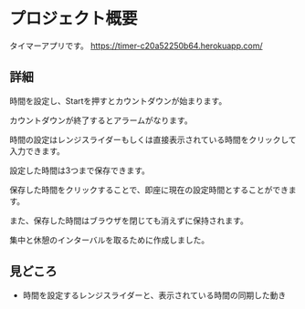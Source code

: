 # プロジェクト概要

タイマーアプリです。
https://timer-c20a52250b64.herokuapp.com/

## 詳細

時間を設定し、Startを押すとカウントダウンが始まります。

カウントダウンが終了するとアラームがなります。

時間の設定はレンジスライダーもしくは直接表示されている時間をクリックして入力できます。

設定した時間は3つまで保存できます。

保存した時間をクリックすることで、即座に現在の設定時間とすることができます。

また、保存した時間はブラウザを閉じても消えずに保持されます。

集中と休憩のインターバルを取るために作成しました。

## 見どころ
- 時間を設定するレンジスライダーと、表示されている時間の同期した動き

